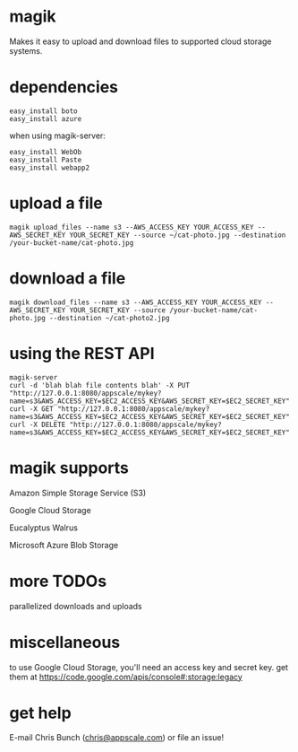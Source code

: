 magik
==============

Makes it easy to upload and download files to supported cloud storage systems.

dependencies
==============
```
easy_install boto
easy_install azure
```

when using magik-server:
```
easy_install WebOb
easy_install Paste
easy_install webapp2
```

upload a file
==============
```
magik upload_files --name s3 --AWS_ACCESS_KEY YOUR_ACCESS_KEY --AWS_SECRET_KEY YOUR_SECRET_KEY --source ~/cat-photo.jpg --destination /your-bucket-name/cat-photo.jpg
```

download a file
==============
```
magik download_files --name s3 --AWS_ACCESS_KEY YOUR_ACCESS_KEY --AWS_SECRET_KEY YOUR_SECRET_KEY --source /your-bucket-name/cat-photo.jpg --destination ~/cat-photo2.jpg
```

using the REST API
==============
```
magik-server
curl -d 'blah blah file contents blah' -X PUT "http://127.0.0.1:8080/appscale/mykey?name=s3&AWS_ACCESS_KEY=$EC2_ACCESS_KEY&AWS_SECRET_KEY=$EC2_SECRET_KEY"
curl -X GET "http://127.0.0.1:8080/appscale/mykey?name=s3&AWS_ACCESS_KEY=$EC2_ACCESS_KEY&AWS_SECRET_KEY=$EC2_SECRET_KEY"
curl -X DELETE "http://127.0.0.1:8080/appscale/mykey?name=s3&AWS_ACCESS_KEY=$EC2_ACCESS_KEY&AWS_SECRET_KEY=$EC2_SECRET_KEY"
```

magik supports
==============
Amazon Simple Storage Service (S3)

Google Cloud Storage

Eucalyptus Walrus

Microsoft Azure Blob Storage

more TODOs
==============
parallelized downloads and uploads

miscellaneous
==============
to use Google Cloud Storage, you'll need an access key and secret key. get them at https://code.google.com/apis/console#:storage:legacy

get help
==============
E-mail Chris Bunch (chris@appscale.com) or file an issue!

